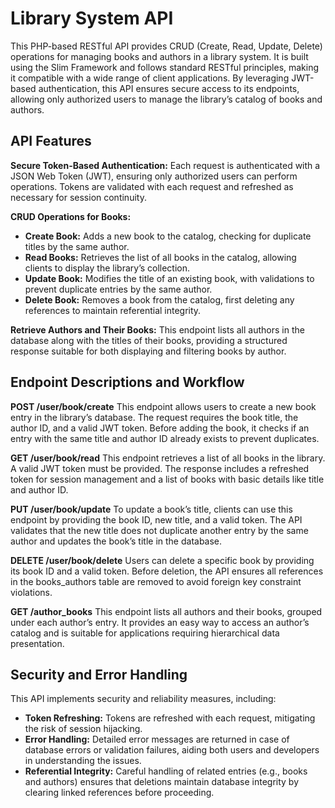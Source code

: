 # Library System API

This PHP-based RESTful API provides CRUD (Create, Read, Update, Delete) operations for managing books and authors in a library system. It is built using the Slim Framework and follows standard RESTful principles, making it compatible with a wide range of client applications. By leveraging JWT-based authentication, this API ensures secure access to its endpoints, allowing only authorized users to manage the library’s catalog of books and authors.

## API Features

**Secure Token-Based Authentication:** Each request is authenticated with a JSON Web Token (JWT), ensuring only authorized users can perform operations. Tokens are validated with each request and refreshed as necessary for session continuity.

**CRUD Operations for Books:**

- **Create Book:** Adds a new book to the catalog, checking for duplicate titles by the same author.
- **Read Books:** Retrieves the list of all books in the catalog, allowing clients to display the library’s collection.
- **Update Book:** Modifies the title of an existing book, with validations to prevent duplicate entries by the same author.
- **Delete Book:** Removes a book from the catalog, first deleting any references to maintain referential integrity.

**Retrieve Authors and Their Books:** This endpoint lists all authors in the database along with the titles of their books, providing a structured response suitable for both displaying and filtering books by author.

## Endpoint Descriptions and Workflow

**POST /user/book/create**
This endpoint allows users to create a new book entry in the library’s database. The request requires the book title, the author ID, and a valid JWT token. Before adding the book, it checks if an entry with the same title and author ID already exists to prevent duplicates.

**GET /user/book/read**
This endpoint retrieves a list of all books in the library. A valid JWT token must be provided. The response includes a refreshed token for session management and a list of books with basic details like title and author ID.

**PUT /user/book/update**
To update a book’s title, clients can use this endpoint by providing the book ID, new title, and a valid token. The API validates that the new title does not duplicate another entry by the same author and updates the book’s title in the database.

**DELETE /user/book/delete**
Users can delete a specific book by providing its book ID and a valid token. Before deletion, the API ensures all references in the books_authors table are removed to avoid foreign key constraint violations.

**GET /author_books**
This endpoint lists all authors and their books, grouped under each author’s entry. It provides an easy way to access an author’s catalog and is suitable for applications requiring hierarchical data presentation.

## Security and Error Handling

This API implements security and reliability measures, including:

- **Token Refreshing:** Tokens are refreshed with each request, mitigating the risk of session hijacking.
- **Error Handling:** Detailed error messages are returned in case of database errors or validation failures, aiding both users and developers in understanding the issues.
- **Referential Integrity:** Careful handling of related entries (e.g., books and authors) ensures that deletions maintain database integrity by clearing linked references before proceeding.
